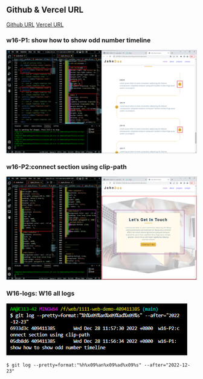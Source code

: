 ## Github & Vercel URL

[Github URL](https://github.com/htchung/1111-web-demo-id)
[Vercel URL](https://1111-web-demo-id-kd9e.vercel.app/)

### w16-P1: show how to show odd number timeline

![](w16-p1.png)

### w16-P2:connect section using clip-path

![](w16-p2.png)

### W16-logs: W16 all logs

![](w16-logs.png)

```
$ git log --pretty=format:"%h%x09%an%x09%ad%x09%s" --after="2022-12-23"
```